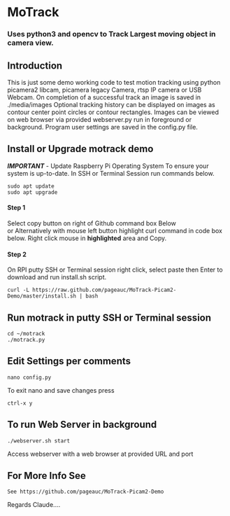 # MoTrack 
### Uses python3 and opencv to Track Largest moving object in camera view.

## Introduction
This is just some demo working code to test motion tracking using python picamera2 libcam, picamera legacy Camera,  rtsp IP camera or USB Webcam.
On completion of a successful track an image is saved in ./media/images
Optional tracking history can be displayed on images as contour center point circles or contour rectangles.
Images can be viewed on web browser via provided webserver.py run in foreground or background. 
Program user settings are saved in the config.py file.

## Install or Upgrade motrack demo
***IMPORTANT*** - Update Raspberry Pi Operating System To ensure your system is up-to-date.
In SSH or Terminal Session run commands below.

    sudo apt update
    sudo apt upgrade

#### Step 1
Select copy button on right of Github command box Below  
or Alternatively with mouse left button highlight curl command in code box below. Right click mouse in **highlighted** area and Copy.     

#### Step 2
On RPI putty SSH or Terminal session right click, select paste then Enter to download and run install.sh script.

    curl -L https://raw.github.com/pageauc/MoTrack-Picam2-Demo/master/install.sh | bash

## Run motrack in putty SSH or Terminal session

    cd ~/motrack
    ./motrack.py

## Edit Settings per comments

    nano config.py

To exit nano and save changes press

    ctrl-x y

## To run Web Server in background

    ./webserver.sh start

Access webserver with a web browser at provided URL and port

## For More Info See

    See https://github.com/pageauc/MoTrack-Picam2-Demo


Regards Claude....

